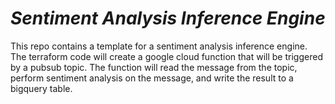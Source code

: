 # *Sentiment Analysis Inference Engine*

This repo contains a template for a sentiment analysis inference engine. The terraform code will create a google cloud function that will be triggered by a pubsub topic. The function will read the message from the topic, perform sentiment analysis on the message, and write the result to a bigquery table.